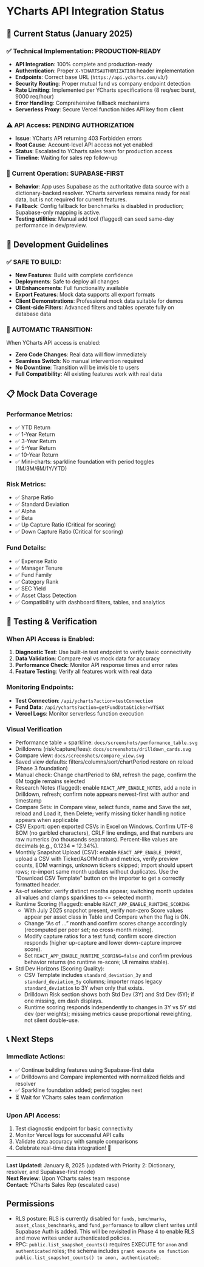# YCharts API Integration Status

## 🚨 Current Status (January 2025)

### ✅ Technical Implementation: PRODUCTION-READY
- **API Integration**: 100% complete and production-ready
- **Authentication**: Proper `X-YCHARTSAUTHORIZATION` header implementation
- **Endpoints**: Correct base URL (`https://api.ycharts.com/v3/`)
- **Security Routing**: Proper mutual fund vs company endpoint detection
- **Rate Limiting**: Implemented per YCharts specifications (8 req/sec burst, 9000 req/hour)
- **Error Handling**: Comprehensive fallback mechanisms
- **Serverless Proxy**: Secure Vercel function hides API key from client

### ⚠️ API Access: PENDING AUTHORIZATION
- **Issue**: YCharts API returning 403 Forbidden errors
- **Root Cause**: Account-level API access not yet enabled
- **Status**: Escalated to YCharts sales team for production access
- **Timeline**: Waiting for sales rep follow-up

### 🔄 Current Operation: SUPABASE-FIRST
- **Behavior**: App uses Supabase as the authoritative data source with a dictionary-backed resolver. YCharts serverless remains ready for real data, but is not required for current features.
- **Fallback**: Config fallback for benchmarks is disabled in production; Supabase-only mapping is active.
- **Testing utilities**: Manual add tool (flagged) can seed same-day performance in dev/preview.

## 🚀 Development Guidelines

### ✅ SAFE TO BUILD:
- **New Features**: Build with complete confidence
- **Deployments**: Safe to deploy all changes
- **UI Enhancements**: Full functionality available
- **Export Features**: Mock data supports all export formats
- **Client Demonstrations**: Professional mock data suitable for demos
 - **Client-side Filters**: Advanced filters and tables operate fully on database data

### 🔄 AUTOMATIC TRANSITION:
When YCharts API access is enabled:
- **Zero Code Changes**: Real data will flow immediately
- **Seamless Switch**: No manual intervention required
- **No Downtime**: Transition will be invisible to users
- **Full Compatibility**: All existing features work with real data

## 📋 Mock Data Coverage

### Performance Metrics:
- ✅ YTD Return
- ✅ 1-Year Return  
- ✅ 3-Year Return
- ✅ 5-Year Return
- ✅ 10-Year Return
 - ✅ Mini-charts: sparkline foundation with period toggles (1M/3M/6M/1Y/YTD)

### Risk Metrics:
- ✅ Sharpe Ratio
- ✅ Standard Deviation
- ✅ Alpha
- ✅ Beta
- ✅ Up Capture Ratio (Critical for scoring)
- ✅ Down Capture Ratio (Critical for scoring)

### Fund Details:
- ✅ Expense Ratio
- ✅ Manager Tenure
- ✅ Fund Family
- ✅ Category Rank
- ✅ SEC Yield
- ✅ Asset Class Detection
 - ✅ Compatibility with dashboard filters, tables, and analytics

## 🔧 Testing & Verification

### When API Access is Enabled:
1. **Diagnostic Test**: Use built-in test endpoint to verify basic connectivity
2. **Data Validation**: Compare real vs mock data for accuracy
3. **Performance Check**: Monitor API response times and error rates
4. **Feature Testing**: Verify all features work with real data

### Monitoring Endpoints:
- **Test Connection**: `/api/ycharts?action=testConnection`
- **Fund Data**: `/api/ycharts?action=getFundData&ticker=VTSAX`
- **Vercel Logs**: Monitor serverless function execution

### Visual Verification
- Performance table + sparkline: `docs/screenshots/performance_table.svg`
- Drilldowns (risk/capture/fees): `docs/screenshots/drilldown_cards.svg`
- Compare view: `docs/screenshots/compare_view.svg`
 - Saved view defaults: filters/columns/sort/chartPeriod restore on reload (Phase 3 foundation)
 - Manual check: Change chartPeriod to 6M, refresh the page, confirm the 6M toggle remains selected
 - Research Notes (flagged): enable `REACT_APP_ENABLE_NOTES`, add a note in Drilldown, refresh; confirm note appears newest-first with author and timestamp
 - Compare Sets: in Compare view, select funds, name and Save the set, reload and Load it, then Delete; verify missing ticker handling notice appears when applicable
  - CSV Export: open exported CSVs in Excel on Windows. Confirm UTF-8 BOM (no garbled characters), CRLF line endings, and that numbers are raw numerics (no thousands separators). Percent-like values are decimals (e.g., 0.1234 = 12.34%).
  - Monthly Snapshot Upload (CSV): enable `REACT_APP_ENABLE_IMPORT`, upload a CSV with Ticker/AsOfMonth and metrics, verify preview counts, EOM warnings, unknown tickers skipped; import should upsert rows; re-import same month updates without duplicates. Use the "Download CSV Template" button on the importer to get a correctly formatted header.
  - As-of selector: verify distinct months appear, switching month updates all values and clamps sparklines to <= selected month.
 - Runtime Scoring (flagged): enable `REACT_APP_ENABLE_RUNTIME_SCORING`
   - With July 2025 snapshot present, verify non-zero Score values appear per asset class in Table and Compare when the flag is ON.
   - Change “As of …” month and confirm scores change accordingly (recomputed per peer set; no cross-month mixing).
   - Modify capture ratios for a test fund; confirm score direction responds (higher up-capture and lower down-capture improve score).
   - Set `REACT_APP_ENABLE_RUNTIME_SCORING=false` and confirm previous behavior returns (no runtime re-score; UI remains stable).
 - Std Dev Horizons (Scoring Quality):
   - CSV Template includes `standard_deviation_3y` and `standard_deviation_5y` columns; importer maps legacy `standard_deviation` to 3Y when only that exists.
   - Drilldown Risk section shows both Std Dev (3Y) and Std Dev (5Y); if one missing, em dash displays.
   - Runtime scoring responds independently to changes in 3Y vs 5Y std dev (per weights); missing metrics cause proportional reweighting, not silent double-use.

## 📞 Next Steps

### Immediate Actions:
- ✅ Continue building features using Supabase-first data
- ✅ Drilldowns and Compare implemented with normalized fields and resolver
- ✅ Sparkline foundation added; period toggles next
- ⏳ Wait for YCharts sales team confirmation

### Upon API Access:
1. Test diagnostic endpoint for basic connectivity
2. Monitor Vercel logs for successful API calls
3. Validate data accuracy with sample comparisons
4. Celebrate real-time data integration! 🎉

---

**Last Updated**: January 8, 2025 (updated with Priority 2: Dictionary, resolver, and Supabase-first mode)  
**Next Review**: Upon YCharts sales team response  
**Contact**: YCharts Sales Rep (escalated case)

## Permissions
- RLS posture: RLS is currently disabled for `funds`, `benchmarks`, `asset_class_benchmarks`, and `fund_performance` to allow client writes until Supabase Auth is added. This will be revisited in Phase 4 to enable RLS and move writes under authenticated policies.
- RPC: `public.list_snapshot_counts()` requires EXECUTE for `anon` and `authenticated` roles; the schema includes `grant execute on function public.list_snapshot_counts() to anon, authenticated;`.